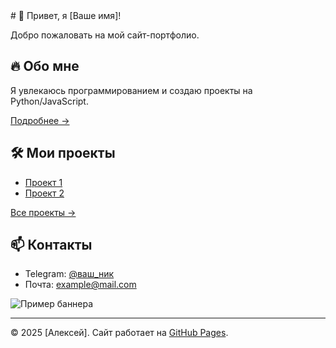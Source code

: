 <link rel="icon" href="assets/images/favicon.png" type="image/png">
<link rel="stylesheet" href="assets/css/style.css">
# 🚀 Привет, я [Ваше имя]!  

Добро пожаловать на мой сайт-портфолио.  

## 🔥 Обо мне  
Я увлекаюсь программированием и создаю проекты на Python/JavaScript.  

[Подробнее →](about.md)  <!-- Если есть about.md -->

## 🛠 Мои проекты  
- [Проект 1](https://github.com/ваш-аккаунт/репозиторий)  <!-- Заменить на реальные ссылки -->  
- [Проект 2](https://github.com/ваш-аккаунт/репозиторий)  

[Все проекты →](projects.md)  <!-- Если есть projects.md -->

## 📫 Контакты  
- Telegram: [@ваш_ник](https://t.me/ваш_ник)  <!-- Заменить -->  
- Почта: [example@mail.com](mailto:example@mail.com)  

![Пример баннера](https://placehold.co/800x200?text=Hello+World)  <!-- Заменить на свою картинку -->  

---  
© 2025 [Алексей]. Сайт работает на [GitHub Pages](https://pages.github.com/).  
